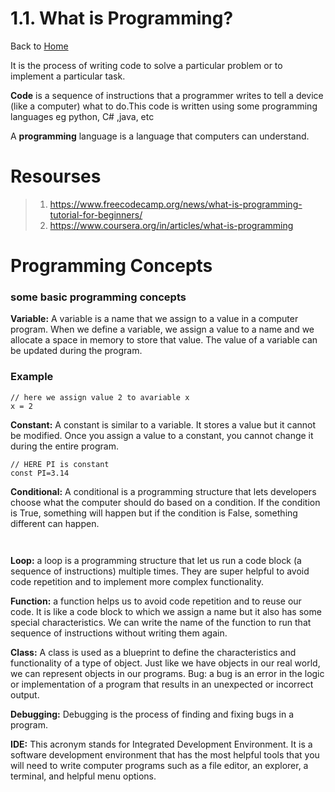 # 1.1. What is Programming?

Back to [Home](../../README.md)

It is the process of writing code to solve a particular problem or to implement a particular task.

**Code** is a sequence of instructions that a programmer writes to tell a device (like a computer) what to do.This code is written using some  programming languages eg python, C# ,java, etc

A **programming** language is a language that computers can understand.

# Resourses
>
> 1. <https://www.freecodecamp.org/news/what-is-programming-tutorial-for-beginners/>
> 2. <https://www.coursera.org/in/articles/what-is-programming>

# Programming Concepts

### some basic programming concepts

**Variable:** A variable is a name that we assign to a value in a computer program. When we define a variable, we assign a value to a name and we allocate a space in memory to store that value. The value of a variable can be updated during the program.

### Example

```text
// here we assign value 2 to avariable x
x = 2
```

**Constant:** A constant is similar to a variable. It stores a value but it cannot be modified. Once you assign a value to a constant, you cannot change it during the entire program.
```text
// HERE PI is constant 
const PI=3.14
```

**Conditional:** A conditional is a programming structure that lets developers choose what the computer should do based on a condition. If the condition is True, something will happen but if the condition is False, something different can happen.

```


```


**Loop:** a loop is a programming structure that let us run a code block (a sequence of instructions) multiple times. They are super helpful to avoid code repetition and to implement more complex functionality.

**Function:** a function helps us to avoid code repetition and to reuse our code. It is like a code block to which we assign a name but it also has some special characteristics. We can write the name of the function to run that sequence of instructions without writing them again.

**Class:** A class is used as a blueprint to define the characteristics and functionality of a type of object. Just like we have objects in our real world, we can represent objects in our programs.
Bug: a bug is an error in the logic or implementation of a program that results in an unexpected or incorrect output.

**Debugging:** Debugging is the process of finding and fixing bugs in a program.

**IDE:** This acronym stands for Integrated Development Environment. It is a software development environment that has the most helpful tools that you will need to write computer programs such as a file editor, an explorer, a terminal, and helpful menu options.

